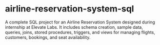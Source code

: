 # airline-reservation-system-sql
A complete SQL project for an Airline Reservation System designed during internship at Elevate Labs. It includes schema creation, sample data, queries, joins, stored procedures, triggers, and views for managing flights, customers, bookings, and seat availability.
